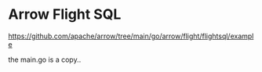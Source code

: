# Arrow Flight SQL

https://github.com/apache/arrow/tree/main/go/arrow/flight/flightsql/example

the main.go is a copy..
